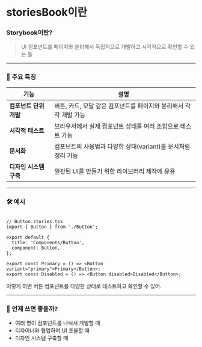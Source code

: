 storiesBook이란
===

### **Storybook이란?**

> UI 컴포넌트를 페이지와 분리해서 독립적으로 개발하고 시각적으로 확인할 수 있는 툴
> 

---

### 🧩 **주요 특징**

| 기능 | 설명 |
| --- | --- |
| **컴포넌트 단위 개발** | 버튼, 카드, 모달 같은 컴포넌트를 페이지와 분리해서 각각 개발 가능 |
| **시각적 테스트** | 브라우저에서 실제 컴포넌트 상태를 여러 조합으로 테스트 가능 |
| **문서화** | 컴포넌트의 사용법과 다양한 상태(variant)를 문서처럼 정리 가능 |
| **디자인 시스템 구축** | 일관된 UI를 만들기 위한 라이브러리 제작에 유용 |

---

### 🛠️ **예시**

```tsx

// Button.stories.tsx
import { Button } from './Button';

export default {
  title: 'Components/Button',
  component: Button,
};

export const Primary = () => <Button variant="primary">Primary</Button>;
export const Disabled = () => <Button disabled>Disabled</Button>;

```

이렇게 하면 버튼 컴포넌트를 다양한 상태로 테스트하고 확인할 수 있어.

---

### 🎯 언제 쓰면 좋을까?

- 여러 명이 컴포넌트를 나눠서 개발할 때
- 디자이너와 협업하며 UI 조율할 때
- 디자인 시스템 구축할 때